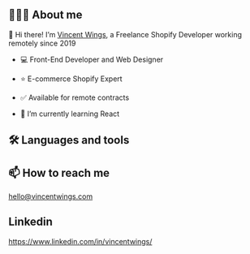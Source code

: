 ## 👨🏻‍💻 About me
👋 Hi there!
I’m [Vincent Wings](http://vincentwings.com/), a Freelance Shopify Developer working remotely since 2019

* 💻 Front-End Developer and Web Designer
* ⭐️ E-commerce Shopify Expert 
* ✅ Available for remote contracts

* 🌱 I’m currently learning React

## 🛠️ Languages and tools

## 📫 How to reach me
hello@vincentwings.com

## Linkedin
https://www.linkedin.com/in/vincentwings/

<!---
VincentWings/VincentWings is a ✨ special ✨ repository because its `README.md` (this file) appears on your GitHub profile.
You can click the Preview link to take a look at your changes.
--->
